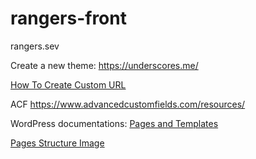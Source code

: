 # rangers-front

rangers.sev

Create a new theme: https://underscores.me/

[How To Create Custom URL](https://webocreation.com/blog/steps-create-custom-url-work-locally-xampp-localhost-virtual-host/)

ACF https://www.advancedcustomfields.com/resources/

WordPress documentations:
[Pages and Templates](https://developer.wordpress.org/themes/template-files-section/page-template-files/)

[Pages Structure Image](https://developer.wordpress.org/files/2014/10/Screenshot-2019-01-23-00.20.04.png)